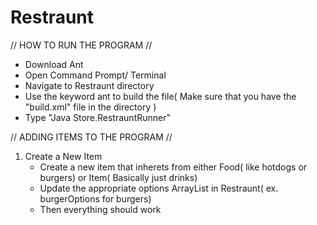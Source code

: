 # Restraunt

// HOW TO RUN THE PROGRAM //
 - Download Ant
 - Open Command Prompt/ Terminal
 - Navigate to Restraunt directory
 - Use the keyword ant to build the file( Make sure that you have the "build.xml" file in the directory )
 - Type "Java Store.RestrauntRunner"



// ADDING ITEMS TO THE PROGRAM //

1. Create a New Item
   - Create a new item that inherets from either Food( like hotdogs or burgers) or Item( Basically just drinks)
   - Update the appropriate options ArrayList in Restraunt( ex. burgerOptions for burgers)
   - Then everything should work
